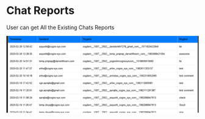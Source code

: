 # Chat Reports

User can get All the Existing Chats Reports 

![](../.gitbook/assets/image%20%28136%29.png)





